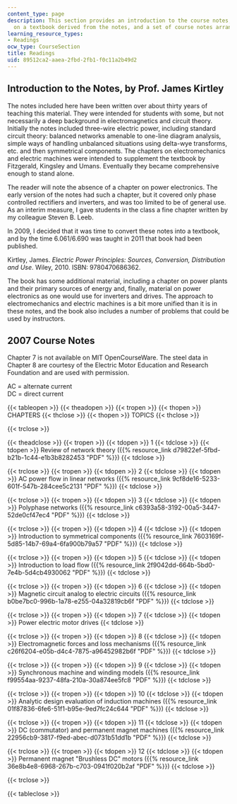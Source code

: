 ```yaml
---
content_type: page
description: This section provides an introduction to the course notes, information
  on a textbook derived from the notes, and a set of course notes arranged by topic.
learning_resource_types:
- Readings
ocw_type: CourseSection
title: Readings
uid: 89512ca2-aaea-2fbd-2fb1-f0c11a2b49d2
---
```


Introduction to the Notes, by Prof. James Kirtley
-------------------------------------------------

The notes included here have been written over about thirty years of teaching this material. They were intended for students with some, but not necessarily a deep background in electromagnetics and circuit theory. Initially the notes included three-wire electric power, including standard circuit theory: balanced networks amenable to one-line diagram analysis, simple ways of handling unbalanced situations using delta-wye transforms, etc. and then symmetrical components. The chapters on electromechanics and electric machines were intended to supplement the textbook by Fitzgerald, Kingsley and Umans. Eventually they became comprehensive enough to stand alone.

The reader will note the absence of a chapter on power electronics. The early version of the notes had such a chapter, but it covered only phase controlled rectifiers and inverters, and was too limited to be of general use. As an interim measure, I gave students in the class a fine chapter written by my colleague Steven B. Leeb.

In 2009, I decided that it was time to convert these notes into a textbook, and by the time 6.061/6.690 was taught in 2011 that book had been published.

Kirtley, James. _Electric Power Principles: Sources, Conversion, Distribution and Use_. Wiley, 2010. ISBN: 9780470686362.

The book has some additional material, including a chapter on power plants and their primary sources of energy and, finally, material on power electronics as one would use for inverters and drives. The approach to electromechanics and electric machines is a bit more unified than it is in these notes, and the book also includes a number of problems that could be used by instructors.

2007 Course Notes
-----------------

Chapter 7 is not available on MIT OpenCourseWare. The steel data in Chapter 8 are courtesy of the Electric Motor Education and Research Foundation and are used with permission.

AC = alternate current  
DC = direct current

{{< tableopen >}}
{{< theadopen >}}
{{< tropen >}}
{{< thopen >}}
CHAPTERS
{{< thclose >}}
{{< thopen >}}
TOPICS
{{< thclose >}}

{{< trclose >}}

{{< theadclose >}}
{{< tropen >}}
{{< tdopen >}}
1
{{< tdclose >}}
{{< tdopen >}}
Review of network theory ({{% resource_link d79822ef-5fbd-b21b-1c44-e1b3b8282453 "PDF" %}})
{{< tdclose >}}

{{< trclose >}}
{{< tropen >}}
{{< tdopen >}}
2
{{< tdclose >}}
{{< tdopen >}}
AC power flow in linear networks ({{% resource_link 9cf8de16-5233-601f-547b-284cee5c2131 "PDF" %}})
{{< tdclose >}}

{{< trclose >}}
{{< tropen >}}
{{< tdopen >}}
3
{{< tdclose >}}
{{< tdopen >}}
Polyphase networks ({{% resource_link c6393a58-3192-00a5-3447-52de0cf47ec4 "PDF" %}})
{{< tdclose >}}

{{< trclose >}}
{{< tropen >}}
{{< tdopen >}}
4
{{< tdclose >}}
{{< tdopen >}}
Introduction to symmetrical components ({{% resource_link 7603169f-5d85-14b7-69a4-6fa900b79a57 "PDF" %}})
{{< tdclose >}}

{{< trclose >}}
{{< tropen >}}
{{< tdopen >}}
5
{{< tdclose >}}
{{< tdopen >}}
Introduction to load flow ({{% resource_link 2f9042dd-664b-5bd0-7e4b-5d4cb4930062 "PDF" %}})
{{< tdclose >}}

{{< trclose >}}
{{< tropen >}}
{{< tdopen >}}
6
{{< tdclose >}}
{{< tdopen >}}
Magnetic circuit analog to electric circuits ({{% resource_link b0be7bc0-996b-1a78-e255-04a32819cb6f "PDF" %}})
{{< tdclose >}}

{{< trclose >}}
{{< tropen >}}
{{< tdopen >}}
7
{{< tdclose >}}
{{< tdopen >}}
Power electric motor drives
{{< tdclose >}}

{{< trclose >}}
{{< tropen >}}
{{< tdopen >}}
8
{{< tdclose >}}
{{< tdopen >}}
Electromagnetic forces and loss mechanisms ({{% resource_link c26f6204-e05b-d4c4-7875-a96452982b6f "PDF" %}})
{{< tdclose >}}

{{< trclose >}}
{{< tropen >}}
{{< tdopen >}}
9
{{< tdclose >}}
{{< tdopen >}}
Synchronous machine and winding models ({{% resource_link f99554aa-9237-48fa-210a-30a874ee5fc8 "PDF" %}})
{{< tdclose >}}

{{< trclose >}}
{{< tropen >}}
{{< tdopen >}}
10
{{< tdclose >}}
{{< tdopen >}}
Analytic design evaluation of induction machines ({{% resource_link 01f87836-6fe6-51f1-b95e-9ed7fc24c644 "PDF" %}})
{{< tdclose >}}

{{< trclose >}}
{{< tropen >}}
{{< tdopen >}}
11
{{< tdclose >}}
{{< tdopen >}}
DC (commutator) and permanent magnet machines ({{% resource_link 22956cb9-3817-f9ed-abec-d0731b51dd1b "PDF" %}})
{{< tdclose >}}

{{< trclose >}}
{{< tropen >}}
{{< tdopen >}}
12
{{< tdclose >}}
{{< tdopen >}}
Permanent magnet "Brushless DC" motors ({{% resource_link 36e8b4e8-6968-267b-c703-0941f020b2af "PDF" %}})
{{< tdclose >}}

{{< trclose >}}

{{< tableclose >}}